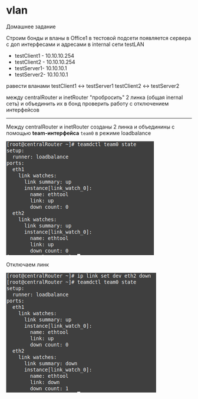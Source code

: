 # vlan
Домашнее задание

Строим бонды и вланы
в Office1 в тестовой подсети появляется сервера с доп интерфесами и адресами
в internal сети testLAN
- testClient1 - 10.10.10.254
- testClient2 - 10.10.10.254
- testServer1- 10.10.10.1
- testServer2- 10.10.10.1

равести вланами
testClient1 <-> testServer1
testClient2 <-> testServer2

между centralRouter и inetRouter
"пробросить" 2 линка (общая inernal сеть) и объединить их в бонд
проверить работу c отключением интерфейсов

____

Между centralRouter и inetRouter созданы 2 линка и объединины с помощью **team-интерфейса** `team0` в режиме loadbalance

![Image alt](https://github.com/Sergey-SSA/vlan/blob/master/printscreen/1.png)

Отключаем линк

![Image alt](https://github.com/Sergey-SSA/vlan/blob/master/printscreen/2.png)

